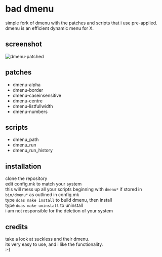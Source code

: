 bad dmenu
=============
simple fork of dmenu with the patches and scripts that i use pre-applied.<br/>
dmenu is an efficient dynamic menu for X.

screenshot
----------
![dmenu-patched](example.png?raw=true)

patches
-------
* dmenu-alpha
* dmenu-border
* dmenu-caseinsensitive
* dmenu-centre
* dmenu-listfullwidth
* dmenu-numbers

scripts
-------
* dmenu_path
* dmenu_run
* dmenu_run_history

installation
------------
clone the repository<br/>
edit config.mk to match your system<br/>
this will mess up all your scripts beginning with `dmenu*` if stored in `bin/dmenu*` as outlined in config.mk<br/>
type `doas make install` to build dmenu, then install<br/>
type `doas make uninstall` to uninstall<br/>
i am not responsible for the deletion of your system

credits
-------
take a look at suckless and their dmenu.<br/>
its very easy to use, and i like the functionality.<br/>
:-)
